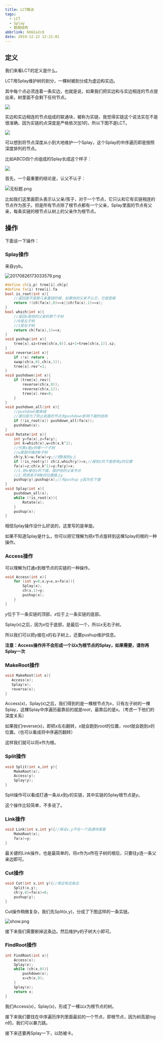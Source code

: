 ```yaml
---
title: LCT略谈
tags:
  - LCT
  - Splay
  - 数据结构
abbrlink: 6662a2c8
date: 2019-12-22 12:21:01
---
```


## 定义

我们来看LCT的定义是什么。

LCT用Splay维护树的剖分，一棵树被剖分成为虚边和实边。

其中每个点必须连着一条实边，也就是说，如果我们把实边和与实边相连的节点提出来，树里面不会剩下任何节点。

![](https://i.loli.net/2019/12/22/lBLRE2v4qSrF1JU.png)

实边和实边相连的节点组成的联通块，被称为实链，我觉得实链这个说法实在不是很准确，因为实链的点深度是严格依次加1的，所以下图不是LCT。

![](https://i.loli.net/2019/12/22/1qPBpbFX2kRhzAc.png)

可以想到将节点深度从小到大地维护一个Splay，这个Splay的中序遍历即是按照深度排列的节点。

比如ABCD四个点组成的Splay长成这个样子：

![](https://i.loli.net/2019/12/22/ncryVjJeKqwuDOQ.png)

首先，一个最重要的结论是，认父不认子：

![无标题.png](https://i.loli.net/2019/12/22/pbCKVWoPZRBhtaX.png)

比如我们这里画箭头表示认父亲/孩子，对于一个节点，它只认和它有实链相连的节点作为孩子。但是所有节点除了根节点都有一个父亲，Splay里面的节点有父亲，每条实链的根节点认树上的父亲作为根节点。

## 操作

下面谈一下操作：

### Splay操作

来自yyb。

![20170826173033579.png](https://i.loli.net/2019/12/22/QA2luXP1pDtBW6v.png)

```cpp
#define ch(i,p) tree[i].ch[p]
#define fa(i) tree[i].fa
bool is_root(int x){
	//返回是不是那几条重链的根，如果他的父亲不认它，它就是根
	return !(ch(fa(x),0)==x||ch(fa(x),1)==x);
}
bool which(int x){
	//返回x是他的父亲的那个子树
	//0是左子树
	//1是右子树
	return ch(fa(x),1)==x;
}
void pushup(int x){
	tree[x].sz=tree[ch(x,0)].sz+1+tree[ch(x,1)].sz;
}
void reverse(int x){
	if (!x) return ;
	swap(ch(x,0),ch(x,1));
	tree[x].rev^=1;
}
void pushdown(int x){
	if (tree[x].rev){
		reverse(ch(x,0));
		reverse(ch(x,1));
		tree[x].rev=0;
	}
}
void pushdown_all(int x){
	//pushdown整条链
	//递归是为了防止前面的节点先pushdown影响下面的结构
	if (!is_root(x)) pushdown_all(fa(x));
	pushdown(x);
}
void Rotate(int x){
	int y=fa(x),z=fa(y);
	int k=which(x),w=ch(x,k^1);
	//代表x是y的哪一个子树
	//w是图中画的B子树
	ch(y,k)=w,fa(w)=y;//把B接到y上
	if (!is_root(y)) ch(z,which(y))=x;//接到z的下面原来y的位置
	fa(x)=z;ch(x,k^1)=y;fa(y)=x;
	//1.把x接在z的下面，维护他的父亲节点
	//2.把原来子树B的位置接上y
	pushup(y);pushup(x);//先pushup y因为在下面
}
void Splay(int x){
	pushdown_all(x);
	while (!is_root(x)){
		Rotate(x);
	}
	pushup(x);
}
```

相信Splay操作没什么好说的，这里写的是单旋。

如果不知道Splay是什么，你可以把它理解为把$x$节点旋转到这棵Splay的根的一种操作。

### Access操作

可以理解为打通$x$到根节点的实链的一种操作。

```cpp
void Access(int x){
	for (int y=0;x;y=x,x=fa(x)){
		Splay(x);
		ch(x,1)=y;
		pushup(x);
	}
}
```

$y$位于下一条实链的顶部，$x$位于上一条实链的底部。

Splay(x)之后，因为$x$位于底部，是最后一个，所以$x$无右子树。

所以我们可以把$y$接在$x$的右子树上，还要pushup维护信息。

**注意：Access操作并不会形成一个以x为根节点的Splay，如果需要，请你再Splay一次**

### MakeRoot操作

 ```cpp
void MakeRoot(int x){
	Access(x);
	Splay(x);
	reverse(x);
}
 ```

Access(x)，Splay(x)之后，我们得到的是一棵根节点为$x$，只有左子树的一棵Splay，这棵Splay中序遍历最靠前的就是$root$，最靠后的是$x$。（考虑一下他们的深度关系）

如果我们reverse(x)，即把$x$左右翻转，$x$就会跑到$root$的位置，$root$就会跑到$x$的位置。（也可以看成将中序遍历翻转）

这样我们就可以将$x$作为根。

### Split操作

```cpp
void Split(int x,int y){
	MakeRoot(x);
	Access(y);
	Splay(y);
}
```

Split操作可以看成打通一条从$x$到$y$的实链，其中实链的Splay根节点是$y$。

这个操作比较简单，不多说了。

### Link操作

```cpp
void Link(int x,int y){//保证x,y不在一个连通块里面
	MakeRoot(x);
	fa(x)=y;
}
```

最关键的Link操作，也是最简单的，将$x$作为$x$所在子树的根后，只要往$y$连一条父亲边即可。

### Cut操作

```cpp
void Cut(int x,int y){//保证有这条边
	Split(x,y);
	ch(y,0)=fa(x)=0;
	pushup(y);
}
```

Cut操作稍微复杂，我们先Split(x,y)，分成了下图这样的一条实链。

![show.png](https://i.loli.net/2019/12/22/ZqrDn3bWBtvQx2C.png)

接下来我们需要断掉这条边。然后维护$y$的子树大小即可。

### FindRoot操作

```cpp
int FindRoot(int x){
	Access(x);
	Splay(x);
	while (ch(x,0)){
		pushdown(x);
		x=ch(x,0);
	}
	Splay(x);
	return x;
}
```

我们Access(x)，Splay(x)，形成了一棵以$x$为根节点的树。

接下来我们要找在中序遍历序列里面最前的一个节点，即根节点，因为树高是$\log n$的，我们可以暴力跳。

接下来还要再Splay一下，以防被卡。

